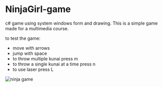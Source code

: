 # NinjaGirl-game

c# game using system windows form and drawing.
This is a simple game made for a multimedia course.

to test the game:
  - move with arrows
  - jump with space
  - to throw multiple kunai press m
  - to throw a single kunai at a time press n
  - to use laser press L
    
![ninja game](https://github.com/Rose303/NinjaGirl-game/assets/44304863/31f11382-a87a-4cce-87f3-ae5c97212106)
